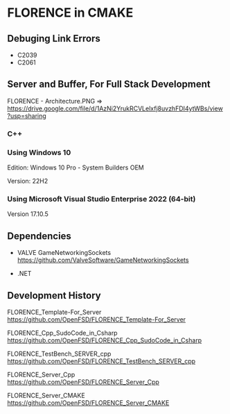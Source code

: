 # FLORENCE in CMAKE

## Debuging Link Errors
- C2039
- C2061


## Server and Buffer, For Full Stack Development
FLORENCE - Architecture.PNG => https://drive.google.com/file/d/1AzNi2YrukRCVLelxfj8uvzhFDI4ytWBs/view?usp=sharing

### C++


### Using Windows 10
Edition: Windows 10 Pro - System Builders OEM

Version: 22H2

### Using Microsoft Visual Studio Enterprise 2022 (64-bit) 

Version 17.10.5

## Dependencies
 - VALVE GameNetworkingSockets
https://github.com/ValveSoftware/GameNetworkingSockets

 - .NET

   
## Development History
FLORENCE_Template-For_Server
https://github.com/OpenFSD/FLORENCE_Template-For_Server

FLORENCE_Cpp_SudoCode_in_Csharp
https://github.com/OpenFSD/FLORENCE_Cpp_SudoCode_in_Csharp

FLORENCE_TestBench_SERVER_cpp
https://github.com/OpenFSD/FLORENCE_TestBench_SERVER_cpp

FLORENCE_Server_Cpp
https://github.com/OpenFSD/FLORENCE_Server_Cpp

FLORENCE_Server_CMAKE
https://github.com/OpenFSD/FLORENCE_Server_CMAKE
